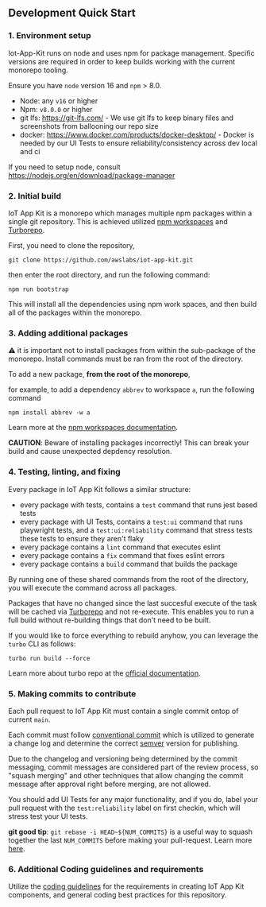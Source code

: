 ## Development Quick Start 

### 1. Environment setup

Iot-App-Kit runs on node and uses npm for package management. Specific versions are required in order to keep builds working with the current monorepo tooling.

Ensure you have `node` version 16 and `npm` > 8.0.

- Node: any `v16` or higher
- Npm: `v8.0.0` or higher
- git lfs: https://git-lfs.com/ - We use git lfs to keep binary files and screenshots from ballooning our repo size
- docker: https://www.docker.com/products/docker-desktop/ - Docker is needed by our UI Tests to ensure reliability/consistency across dev local and ci

If you need to setup node, consult https://nodejs.org/en/download/package-manager

### 2. Initial build

IoT App Kit is a monorepo which manages multiple npm packages within a single git repository. This is achieved utilized [npm workspaces](https://docs.npmjs.com/cli/v7/using-npm/workspaces) 
and [Turborepo](https://turbo.build/).

First, you need to clone the repository,

```
git clone https://github.com/awslabs/iot-app-kit.git
```

then enter the root directory, and run the following command:

```
npm run bootstrap
```

This will install all the dependencies using npm work spaces, and then build all of the packages within the monorepo.

### 3. Adding additional packages

:warning: it is important not to install packages from within the sub-package of the monorepo. Install commands must be ran from the root of the directory.

To add a new package, **from the root of the monorepo**, 

for example, to add a dependency `abbrev` to workspace `a`, run the following command

```
npm install abbrev -w a
```

Learn more at the [npm workspaces documentation](https://docs.npmjs.com/cli/v7/using-npm/workspaces#adding-dependencies-to-a-workspace).

**CAUTION**: Beware of installing packages incorrectly! This can break your build and cause unexpected depdency resolution.

### 4. Testing, linting, and fixing

Every package in IoT App Kit follows a similar structure:

- every package with tests, contains a `test` command that runs jest based tests
- every package with UI Tests, contains a `test:ui` command that runs playwright tests, and a `test:ui:reliability` command that stress tests these tests to ensure they aren't flaky
- every package contains a `lint` command that executes eslint
- every package contains a `fix` command that fixes eslint errors
- every package contains a `build` command that builds the package

By running one of these shared commands from the root of the directory, you will execute the command across all packages.

Packages that have no changed since the last succesful execute of the task will be cached via [Turborepo](https://turbo.build/repo/docs/core-concepts/caching)
and not re-execute. This enables you to run a full build without re-building things that don't need to be built.

If you would like to force everything to rebuild anyhow, you can leverage the `turbo` CLI as follows:

```
turbo run build --force
```

Learn more about turbo repo at the [official documentation](https://turbo.build/repo/docs/core-concepts/monorepos/running-tasks).

### 5. Making commits to contribute

Each pull request to IoT App Kit must contain a single commit ontop of current `main`.

Each commit must follow [conventional commit](https://www.conventionalcommits.org/en/v1.0.0/) which is utilized to generate a change log and determine
the correct [semver](https://semver.org/) version for publishing.

Due to the changelog and versioning being determined by the commit messaging, commit messages are considered part of the review process,
so "squash merging" and other techniques that allow changing the commit message after approval right before merging, are not allowed.

You should add UI Tests for any major functionality, and if you do, label your pull request with the `test:reliability` label on first checkin, which will stress test your UI tests.

**git good tip**: `git rebase -i HEAD~${NUM_COMMITS}` is a useful way to squash together the last `NUM_COMMITS` before making your pull-request. Learn more [here](https://git-scm.com/book/en/v2/Git-Tools-Rewriting-History). 

### 6. Additional Coding guidelines and requirements

Utilize the [coding guidelines](https://github.com/awslabs/iot-app-kit/tree/main/docs/CodingGuidelines.md) for the requirements in creating IoT App Kit components, and general coding best practices for this repository.
